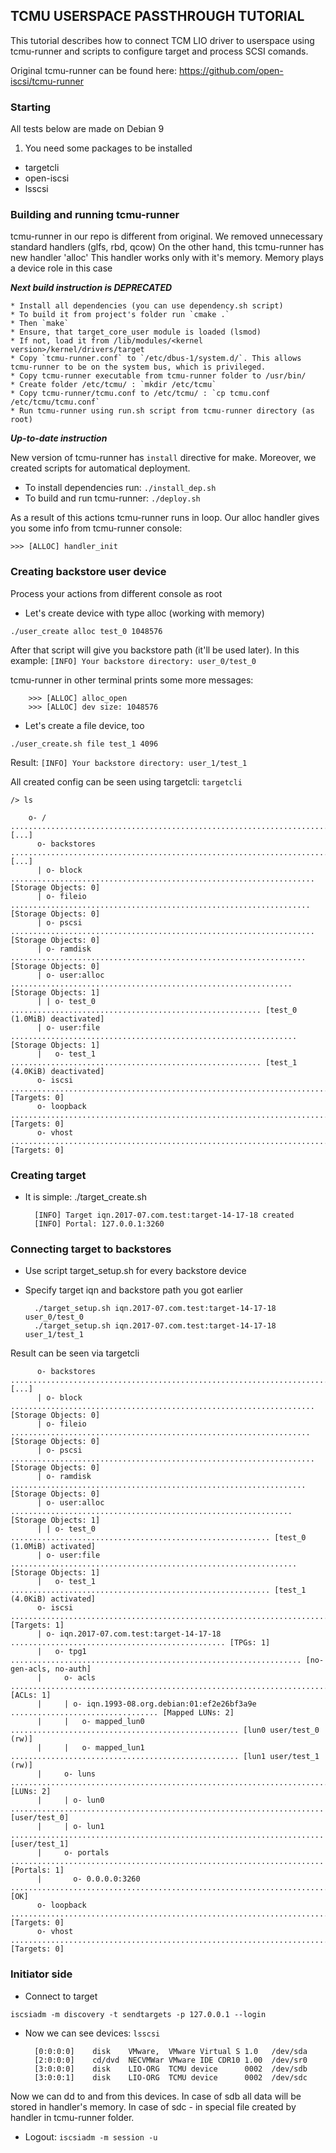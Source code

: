 ## TCMU USERSPACE PASSTHROUGH TUTORIAL

This tutorial describes how to connect TCM LIO driver to userspace using tcmu-runner and scripts to configure target and process SCSI comands.

Original tcmu-runner can be found here:
https://github.com/open-iscsi/tcmu-runner

### Starting

All tests below are made on Debian 9

1. You need some packages to be installed

* targetcli
* open-iscsi
* lsscsi

### Building and running tcmu-runner

tcmu-runner in our repo is different from original.
We removed unnecessary standard handlers (glfs, rbd, qcow)
On the other hand, this tcmu-runner has new handler 'alloc'
This handler works only with it's memory. Memory plays a device role in this case

___Next build instruction is DEPRECATED___

	* Install all dependencies (you can use dependency.sh script)
	* To build it from project's folder run `cmake .`
	* Then `make`
	* Ensure, that target_core_user module is loaded (lsmod)
	* If not, load it from /lib/modules/<kernel version>/kernel/drivers/target
	* Copy `tcmu-runner.conf` to `/etc/dbus-1/system.d/`. This allows tcmu-runner to be on the system bus, which is privileged.
	* Copy tcmu-runner executable from tcmu-runner folder to /usr/bin/
	* Create folder /etc/tcmu/ : `mkdir /etc/tcmu`
	* Copy tcmu-runner/tcmu.conf to /etc/tcmu/ : `cp tcmu.conf /etc/tcmu/tcmu.conf`
	* Run tcmu-runner using run.sh script from tcmu-runner directory (as root)

___Up-to-date instruction___

New version of tcmu-runner has `install` directive for make.
Moreover, we created scripts for automatical deployment.

* To install dependencies run: `./install_dep.sh`
* To build and run tcmu-runner: `./deploy.sh`

As a result of this actions tcmu-runner runs in loop.
Our alloc handler gives you some info from tcmu-runner console:

`>>> [ALLOC] handler_init`

### Creating backstore user device

Process your actions from different console as root

* Let's create device with type alloc (working with memory)

`./user_create alloc test_0 1048576`

After that script will give you backstore path (it'll be used later).
In this example: `[INFO] Your backstore directory: user_0/test_0`

tcmu-runner in other terminal prints some more messages:

		>>> [ALLOC] alloc_open
		>>> [ALLOC] dev size: 1048576

* Let's create a file device, too

`./user_create.sh file test_1 4096`

Result: `[INFO] Your backstore directory: user_1/test_1`

All created config can be seen using targetcli: `targetcli`

`/> ls`

		o- / ........................................................................................... [...]
		  o- backstores ................................................................................ [...]
		  | o- block .................................................................... [Storage Objects: 0]
		  | o- fileio ................................................................... [Storage Objects: 0]
		  | o- pscsi .................................................................... [Storage Objects: 0]
		  | o- ramdisk .................................................................. [Storage Objects: 0]
		  | o- user:alloc ............................................................... [Storage Objects: 1]
		  | | o- test_0 ........................................................ [test_0 (1.0MiB) deactivated]
		  | o- user:file ................................................................ [Storage Objects: 1]
		  |   o- test_1 ........................................................ [test_1 (4.0KiB) deactivated]
		  o- iscsi .............................................................................. [Targets: 0]
		  o- loopback ........................................................................... [Targets: 0]
		  o- vhost .............................................................................. [Targets: 0]

### Creating target

* It is simple: ./target_create.sh

		[INFO] Target iqn.2017-07.com.test:target-14-17-18 created
		[INFO] Portal: 127.0.0.1:3260

### Connecting target to backstores

* Use script target_setup.sh for every backstore device
* Specify target iqn and backstore path you got earlier

		./target_setup.sh iqn.2017-07.com.test:target-14-17-18 user_0/test_0
		./target_setup.sh iqn.2017-07.com.test:target-14-17-18 user_1/test_1

Result can be seen via targetcli

		  o- backstores ................................................................................ [...]
		  | o- block .................................................................... [Storage Objects: 0]
		  | o- fileio ................................................................... [Storage Objects: 0]
		  | o- pscsi .................................................................... [Storage Objects: 0]
		  | o- ramdisk .................................................................. [Storage Objects: 0]
		  | o- user:alloc ............................................................... [Storage Objects: 1]
		  | | o- test_0 .......................................................... [test_0 (1.0MiB) activated]
		  | o- user:file ................................................................ [Storage Objects: 1]
		  |   o- test_1 .......................................................... [test_1 (4.0KiB) activated]
		  o- iscsi .............................................................................. [Targets: 1]
		  | o- iqn.2017-07.com.test:target-14-17-18 ................................................ [TPGs: 1]
		  |   o- tpg1 ................................................................. [no-gen-acls, no-auth]
		  |     o- acls ............................................................................ [ACLs: 1]
		  |     | o- iqn.1993-08.org.debian:01:ef2e26bf3a9e ................................. [Mapped LUNs: 2]
		  |     |   o- mapped_lun0 ................................................... [lun0 user/test_0 (rw)]
		  |     |   o- mapped_lun1 ................................................... [lun1 user/test_1 (rw)]
		  |     o- luns ............................................................................ [LUNs: 2]
		  |     | o- lun0 ...................................................................... [user/test_0]
		  |     | o- lun1 ...................................................................... [user/test_1]
		  |     o- portals ...................................................................... [Portals: 1]
		  |       o- 0.0.0.0:3260 ....................................................................... [OK]
		  o- loopback ........................................................................... [Targets: 0]
		  o- vhost .............................................................................. [Targets: 0]


### Initiator side

* Connect to target

`iscsiadm -m discovery -t sendtargets -p 127.0.0.1 --login`

* Now we can see devices: `lsscsi`

		[0:0:0:0]    disk    VMware,  VMware Virtual S 1.0   /dev/sda 
		[2:0:0:0]    cd/dvd  NECVMWar VMware IDE CDR10 1.00  /dev/sr0 
		[3:0:0:0]    disk    LIO-ORG  TCMU device      0002  /dev/sdb 
		[3:0:0:1]    disk    LIO-ORG  TCMU device      0002  /dev/sdc

Now we can dd to and from this devices. In case of sdb all data will be stored in handler's memory. In case of sdc - in special file created by handler in tcmu-runner folder.

* Logout: `iscsiadm -m session -u`